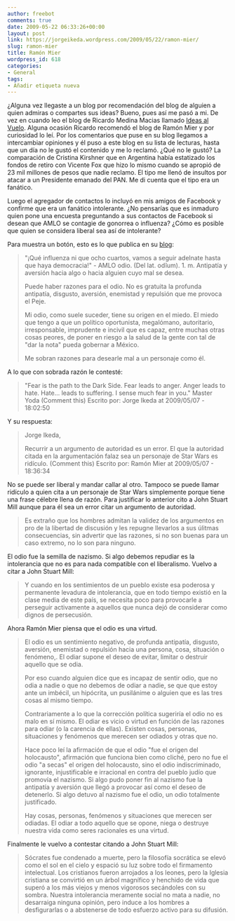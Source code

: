 ```yaml
---
author: freebot
comments: true
date: 2009-05-22 06:33:26+00:00
layout: post
link: https://jorgeikeda.wordpress.com/2009/05/22/ramon-mier/
slug: ramon-mier
title: Ramón Mier
wordpress_id: 618
categories:
- General
tags:
- Añadir etiqueta nueva
---
```


¿Alguna vez llegaste a un blog por recomendación del blog de alguien a quien admiras o compartes sus ideas? Bueno, pues así me pasó a mi. De vez en cuando leo el blog de Ricardo Medina Macias llamado [Ideas al Vuelo](http://ideasalvuelo.blogspot.com/2006/10/periodismo-bitcoras-en-la-red-y.html). Alguna ocasión Ricardo recomendó el blog de Ramón Mier y por curiosidad  lo leí. Por los comentarios que puse en su blog llegamos a intercambiar opiniones y él puso a este blog en su lista de lecturas, hasta que un día no le gustó el contenido y me lo reclamó. ¿Qué no le gustó? La comparación de  Cristina Kirshner que en Argentina había estatizado los fondos de retiro con Vicente Fox que hizo lo mismo cuando se apropió de 23 mil millones de pesos que nadie reclamo. El tipo me llenó de insultos por atacar a un Presidente emanado del PAN. Me di cuenta que el tipo era un fanático.
  

Luego el agregador de contactos lo incluyó en mis amigos de Facebook y confirme que era un fanático intolerante. ¿No pensarías que es inmaduro quien pone una encuesta preguntando a sus contactos de Facebook si desean que  AMLO se contagie de gonorrea o influenza? ¿Cómo es posible que quien se considera liberal sea así de intolerante?
  

Para muestra un botón, esto es lo que publica en su [blog](http://disiento.blog.com/4927295):




<blockquote>"¡Qué influenza ni que ocho cuartos, vamos a seguir adelnate hasta que haya democracia!"      - AMLO
odio. (Del lat. odĭum). 1. m. Antipatía y aversión hacia algo o hacia alguien cuyo mal se desea.


Puede haber razones para el odio. No es gratuita la profunda antipatía, disgusto, aversión, enemistad y repulsión que me provoca el Peje.

Mi odio, como suele suceder, tiene su origen en el miedo.  El miedo que tengo  a que un político oportunista, megalómano, autoritario, irresponsable, imprudente e incivil que es capaz, entre muchas otras cosas peores, de poner en riesgo a la salud de la gente con tal de "dar la nota" pueda gobernar a México.

Me sobran razones para desearle mal a un personaje como él.</blockquote>



A lo que con sobrada razón le contesté: 

<blockquote>
"Fear is the path to the Dark Side. Fear leads to anger. Anger leads to hate. Hate... leads to suffering. I sense much fear in you." Master Yoda (Comment this)
Escrito por: Jorge Ikeda at 2009/05/07 - 18:02:50

</blockquote>



Y su respuesta:


<blockquote>
Jorge Ikeda,

Recurrir a un argumento de autoridad es un error. El que la autoridad citada en la argumentación falaz sea un personaje de Star Wars es ridículo. (Comment this)
Escrito por: Ramón Mier at 2009/05/07 - 18:36:34

</blockquote>



No se puede ser liberal y mandar callar al otro. Tampoco se puede llamar ridículo a quien cita a un personaje de Star Wars simplemente porque tiene una frase célebre llena de razón. Para justificar lo anterior cito a John Stuart Mill aunque para él sea un error citar un argumento de autoridad.



<blockquote>Es extraño que los hombres admitan la validez de los argumentos en pro de la libertad de discusión y les repugne llevarlos a sus úlitmas consecuencias, sin advertir que las razones, si no son buenas para un caso extremo, no lo son para ninguno.
</blockquote>



El odio fue la semilla de nazismo. Si algo debemos repudiar es la intolerancia que no es para nada compatible con el liberalismo. Vuelvo a citar a John Stuart Mill:


<blockquote>
Y cuando en los sentimientos de un pueblo existe esa poderosa y permanente levadura de intolerancia, que en todo tiempo existió en la clase media de este país, se necesita poco para provocarle a perseguir activamente a aquellos que nunca dejó de considerar como dignos de persecusión.

</blockquote>



Ahora Ramón Mier piensa que el odio es una virtud.




<blockquote>
El odio es un sentimiento negativo, de profunda antipatía, disgusto, aversión, enemistad o repulsión hacia una persona, cosa, situación o fenómeno,. El odiar supone el deseo de evitar, limitar o destruir aquello que se odia.

Por eso cuando alguien dice que es incapaz de sentir odio, que no odia a nadie o que no debemos de odiar a nadie, se que que estoy ante un imbécil, un hipócrita, un pusilánime o alguien que es las tres cosas al mismo tiempo.

Contrariamente a lo que la corrección política sugeriría el odio no es malo en sí mismo.  El odiar es vicio o virtud en función de las razones para odiar (o la carencia de ellas).  Existen cosas, personas, situaciones y fenómenos que merecen ser odiados y otras que no.

Hace poco leí  la afirmación de que el  odio "fue el origen del holocausto",  afirmación que funciona bien como cliché, pero no fue el odio "a secas" el origen del holocausto, sino el odio indiscriminado, ignorante, injustificable e irracional en contra del pueblo judío que promovía el nazismo.  Si algo pudo poner fin al nazismo fue la antipatía y aversión que llegó a provocar así como el deseo de detenerlo. Si algo detuvo al nazismo fue el odio, un odio totalmente justificado.

Hay cosas, personas, fenómenos y situaciones que merecen ser odiadas.  El odiar a todo aquello que se opone, niega o destruye nuestra vida como seres racionales es una  virtud.</blockquote>



Finalmente le vuelvo a contestar citando a John Stuart Mill:




<blockquote>Sócrates fue condenado a muerte, pero la filosofía socrática se elevó como el sol en el cielo y espació su luz sobre todo el firmamento intelectual. Los cristianos fueron arrojados a los leones, pero la Iglesia cristiana se convirtió en un árbol magnífico y henchido de vida que superó a los más viejos y menos vigorosos secándoles con su sombra. Nuestra intolerancia meramente social no mata a nadie, no desarraiga ninguna opinión, pero induce a los hombres a desfigurarlas o a abstenerse de todo esfuerzo activo para su difusión. </blockquote>




